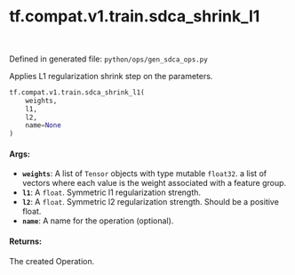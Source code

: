 <div itemscope itemtype="http://developers.google.com/ReferenceObject">
<meta itemprop="name" content="tf.compat.v1.train.sdca_shrink_l1" />
<meta itemprop="path" content="Stable" />
</div>

# tf.compat.v1.train.sdca_shrink_l1

<!-- Insert buttons -->

<table class="tfo-notebook-buttons tfo-api" align="left">
</table>

Defined in generated file: `python/ops/gen_sdca_ops.py`



<!-- Start diff -->
Applies L1 regularization shrink step on the parameters.

``` python
tf.compat.v1.train.sdca_shrink_l1(
    weights,
    l1,
    l2,
    name=None
)
```



<!-- Placeholder for "Used in" -->


#### Args:


* <b>`weights`</b>: A list of `Tensor` objects with type mutable `float32`.
  a list of vectors where each value is the weight associated with a
  feature group.
* <b>`l1`</b>: A `float`. Symmetric l1 regularization strength.
* <b>`l2`</b>: A `float`.
  Symmetric l2 regularization strength. Should be a positive float.
* <b>`name`</b>: A name for the operation (optional).


#### Returns:

The created Operation.

